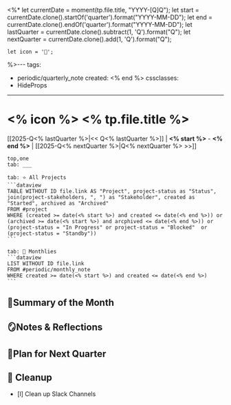 <%* 
	let currentDate = moment(tp.file.title, "YYYY-[Q]Q");
	let start = currentDate.clone().startOf('quarter').format("YYYY-MM-DD");
	let end = currentDate.clone().endOf('quarter').format("YYYY-MM-DD");
	let lastQuarter = currentDate.clone().subtract(1, 'Q').format("Q");
	let nextQuarter = currentDate.clone().add(1, 'Q').format("Q");

	let icon = '📂';
%>---
tags:
  - periodic/quarterly_note
created: <% end %>
cssclasses:
  - HideProps
---
# <% icon %> <% tp.file.title %>

[[2025-Q<% lastQuarter %>|<< Q<% lastQuarter %>]] | **<% start %>** - **<% end %>** | [[2025-Q<% nextQuarter %>|Q<% nextQuarter %> >>]]

````tabs
top,one
tab: ___

tab: ⭐ All Projects
```dataview
TABLE WITHOUT ID file.link AS "Project", project-status as "Status", join(project-stakeholders, ", ") as "Stakeholder", created as "Started", archived as "Archived"
FROM #project
WHERE (created >= date(<% start %>) and created <= date(<% end %>)) or (archived >= date(<% start %>) and arcphived <= date(<% end %>)) or (project-status = "In Progress" or project-status = "Blocked"  or (project-status = "Standby"))
```

tab: 🔄 Monthlies
```dataview
LIST WITHOUT ID file.link
FROM #periodic/monthly_note 
WHERE created >= date(<% start %>) and created <= date(<% end %>)
```
````

## 🌳Summary of the Month


## 🪞Notes & Reflections

  
## 🌱Plan for Next Quarter


## 🧹 Cleanup

- [l] Clean up Slack Channels